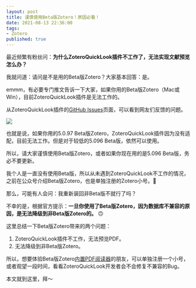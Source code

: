 ```yaml
---
layout: post
title: 谨慎使用Beta版Zotero！原因必看！
date: 2021-08-13 22:36:00
tags: 
- Zotero
published: true
---
```






最近频繁有粉丝问：**为什么ZoteroQuickLook插件不工作了，无法实现文献预览怎么办？**

我就问道：请问是不是用的Beta版Zotero？大家基本回答：是。

emmm，有必要专门推文告诉一下大家，如果你用的Beta版Zotero（Mac或Win），目前ZoteroQuickLook插件是无法工作的。

从ZoteroQuickLook插件的[GitHub Issues](https://github.com/mronkko/ZoteroQuickLook/issues/41)页面，可以看到网友们反馈的问题。



![](https://gitee.com/iseex/figurebed/raw/master/img/20210811212620.png)

也就是说，如果你用的5.0.97 Beta版Zotero，ZoteroQuickLook插件因为没有适配，目前无法工作。但是对于较低的5.096 Beta版，依然可以使用。

所以，请大家谨慎使用Beta版Zotero，或者如果你现在用的是5.096 Beta版，务必不要更新。

我个人是一直没有使用Beta版，所以从未遇到ZoteroQuickLook不工作的情况，之前在公众号介绍Beta版Zotero，也是单独注册的Zotero小号。🤭

那么，可能有人会问：我重新装回非Beta版不就行了吗？

不幸的是，根据官方提示：**一旦你使用了Beta版Zotero，因为数据库不兼容的原因，是无法降级到非Beta版Zotero的。** 🙃

这里总结一下Beta版Zotero带来的两个问题：
1. ZoteroQuickLook插件不工作，无法预览PDF。
2. 无法降级到非Beta版Zotero。

所以，想要体验Beta版Zotero[内置PDF阅读器](https://mp.weixin.qq.com/s/MWKSpWfD3pTWuW-Q5dgKwQ)的朋友，可以单独注册一个小号，或者观望一段时间，看看ZoteroQuickLook开发者会不会修复不兼容的Bug。

本文就到这里，拜～